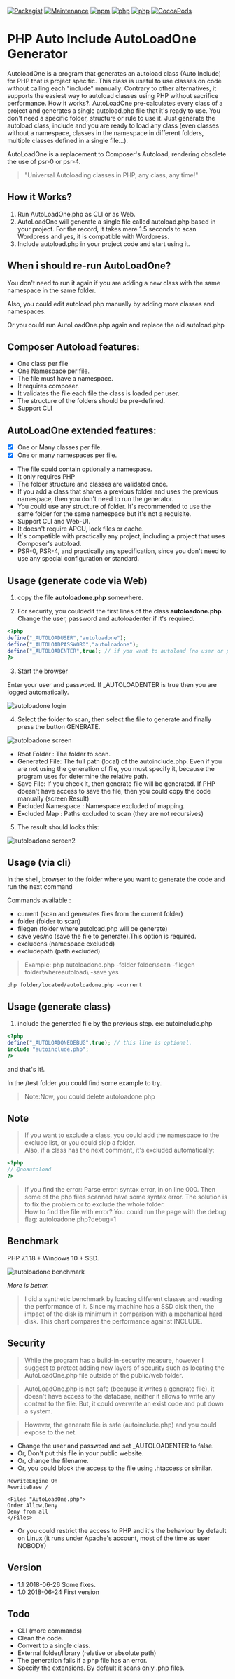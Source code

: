 [![Packagist](https://img.shields.io/packagist/l/doctrine/orm.svg)]()
[![Maintenance](https://img.shields.io/maintenance/yes/2018.svg)]()
[![npm](https://img.shields.io/badge/npm-%3E4.1-blue.svg)]()
[![php](https://img.shields.io/badge/php->5.4-green.svg)]()
[![php](https://img.shields.io/badge/php-7.x-green.svg)]()
[![CocoaPods](https://img.shields.io/badge/docs-40%25-yellow.svg)]()


# PHP Auto Include AutoLoadOne Generator
AutoloadOne is a program that generates an autoload class (Auto Include) for PHP that is project specific. This class is useful to use classes on code without calling each "include" manually.
Contrary to other alternatives, it supports the easiest way to autoload classes using PHP without sacrifice performance.  How it works?. AutoLoadOne pre-calculates every class of a project and generates a single autoload.php file that it's ready to use.  You don't need a specific folder, structure or rule to use it. Just generate the autoload class, include and you are ready to load any class (even classes without a namespace, classes in the namespace in different folders, multiple classes defined in a single file...).  

AutoLoadOne is a replacement to Composer's Autoload, rendering obsolete the use of psr-0 or psr-4.  


> "Universal Autoloading classes in PHP, any class, any time!"

## How it Works?

1) Run AutoLoadOne.php as CLI or as Web.
2) AutoLoadOne will generate a single file called autoload.php based in your project. For the record, it takes mere 1.5 seconds to scan Wordpress and yes, it is compatible with Wordpress.
3) Include autoload.php in your project code and start using it.

## When i should re-run AutoLoadOne?

You don't need to run it again if you are adding a new class with the same namespace in the same folder.

Also, you could edit autoload.php manually by adding more classes and namespaces.

Or you could run AutoLoadOne.php again and replace the old autoload.php

## Composer Autoload features:
* One class per file
* One Namespace per file.
* The file must have a namespace.
* It requires composer.
* It validates the file each file the class is loaded per user.
* The structure of the folders should be pre-defined.
* Support CLI

## AutoLoadOne extended features:
* [x] One or Many classes per file.
* [x] One or many namespaces per file.
* The file could contain optionally a namespace.
* It only requires PHP
* The folder structure and classes are validated once.
* If you add a class that shares a previous folder and uses the previous namespace, then you don't need to run the generator.
* You could use any structure of folder. It's recommended to use the same folder for the same namespace but it's not a requisite.
* Support CLI and Web-UI.
* It doesn't require APCU, lock files or cache.
* It´s compatible with practically any project, including a project that uses Composer's autoload.
* PSR-0, PSR-4, and practically  any specification, since you don't need to use any special configuration or standard.

## Usage (generate code via Web)

1) copy the file **autoloadone.php** somewhere.

2) For security, you couldedit the first lines of the class **autoloadone.php**. Change the user, password and autoloadenter if it's required.

```php
<?php
define("_AUTOLOADUSER","autoloadone");
define("_AUTOLOADPASSWORD","autoloadone");
define("_AUTOLOADENTER",true); // if you want to autoload (no user or password) then set to true
?>
```
3) Start the browser

Enter your user and password.  If _AUTOLOADENTER is true then you are logged automatically.

![autoloadone login](https://github.com/EFTEC/AutoLoadOne/blob/master/doc/login.jpg "Autoloadone logon")


4) Select the folder to scan, then select the file to generate and finally press the button GENERATE.

![autoloadone screen](https://github.com/EFTEC/AutoLoadOne/blob/master/doc/screen.jpg "Autoloadone screen")

* Root Folder : The folder to scan.
* Generated File: The full path (local) of the autoinclude.php.  Even if you are not using the generation of file, you must specify it, because the program uses for determine the relative path.
* Save File: If you check it, then generate file will be generated.  If PHP doesn't have access to save the file, then you could copy the code manually (screen Result)
* Excluded Namespace : Namespace excluded of mapping.
* Excluded Map : Paths excluded to scan (they are not recursives)



5) The result should looks this:

![autoloadone screen2](https://github.com/EFTEC/AutoLoadOne/blob/master/doc/screen2.jpg "Autoloadone screen2")

## Usage (via cli)

In the shell, browser to the folder where you want to generate the code and run the next command

Commands available :  

* current (scan and generates files from the current folder)  
* folder (folder to scan)  
* filegen (folder where autoload.php will be generate)  
* save yes/no (save the file to generate).This option is required.
* excludens (namespace excluded)  
* excludepath (path excluded)  


> Example: php autoloadone.php -folder folder\scan -filegen folder\whereautoload\ -save yes


```
php folder/located/autoloadone.php -current
```



## Usage (generate class)

1) include the generated file by the previous step. ex: autoinclude.php

```php
<?php
define("_AUTOLOADONEDEBUG",true); // this line is optional.
include "autoinclude.php";
?>
```
and that's it!.

In the /test folder you could find some example to try.

> Note:Now, you could delete autoloadone.php

## Note

> If you want to exclude a class, you could add the namespace to the exclude list, or you could skip a folder.  
> Also, if a class has the next comment, it's excluded automatically:

```php
<?php
// @noautoload
?>
```
> If you find the error: Parse error: syntax error, <message> in on line 000. Then some of the php files scanned have some syntax error. The solution is to fix the problem or to exclude the whole folder.  
> How to find the file with error? You could run the page with the debug flag: autoloadone.php?debug=1  

## Benchmark

PHP 7.1.18 + Windows 10 + SSD.

![autoloadone benchmark](https://github.com/EFTEC/AutoLoadOne/blob/master/doc/speed.jpg "Autoloadone benchmarj")  

_More is better._


> I did a synthetic benchmark by loading different classes and reading the performance of it. Since my machine has a SSD disk then, the impact of the disk is minimum in comparison with a mechanical hard disk.
> This chart compares the performance against INCLUDE.

## Security

> While the program has a build-in-security measure, however I suggest to protect adding new layers of security such as locating the AutoLoadOne.php file outside of the public/web folder.

> AutoLoadOne.php is not safe (because it writes a generate file), it doesn't have access to the database, neither it allows to write any content to the file.   But, it could overwrite an exist code and put down a system.

> However, the generate file is safe (autoinclude.php) and you could expose to the net.

* Change the user and password and set _AUTOLOADENTER to false.
* Or, Don't put this file in your public website.
* Or, change the filename.
* Or, you could block the access to the file using .htaccess or similar.  

```
RewriteEngine On
RewriteBase /

<Files "AutoLoadOne.php">
Order Allow,Deny
Deny from all
</Files>
```

* Or you could restrict the access to PHP and it's the behaviour by default on Linux (it runs under Apache's account, most of the time as user NOBODY)



## Version
* 1.1 2018-06-26 Some fixes.  
* 1.0 2018-06-24 First version  

## Todo

* CLI (more commands)
* Clean the code.
* Convert to a single class.
* External folder/library (relative or absolute path)
* The generation fails if a php file has an error.
* Specify the extensions. By default it scans only .php files.